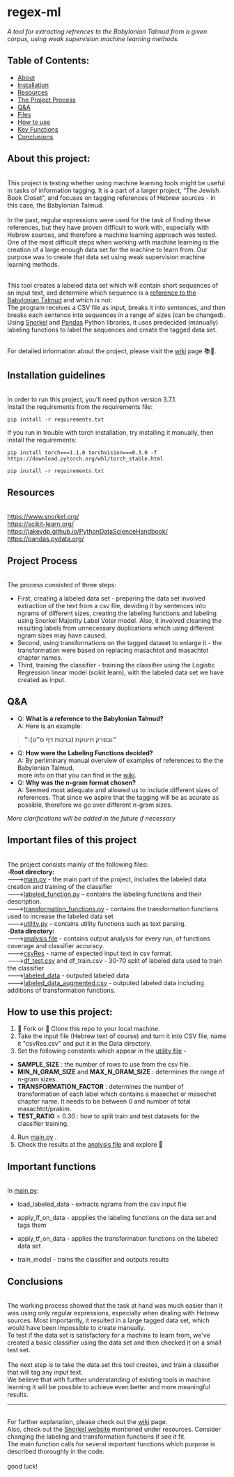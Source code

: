 # regex-ml

*A tool for extracting refrences to the Babylonian Talmud from a given corpus, using weak supervision machine learning methods.*

## Table of Contents:
- [About](#about)
- [Installation](#installation)
- [Resources](#resources)
- [The Project Process](#process)
- [Q&A](#qa)
- [Files](#files)
- [How to use](#howto)
- [Key Functions](#functions)
- [Conclusions](#conclusions)

<a name="about"/>

## About this project:

<br>This project is testing whether using machine learning tools might be useful in tasks of information tagging. It is a part of a larger project, “The Jewish Book Closet”, and focuses on tagging references of Hebrew sources - in this case, the Babylonian Talmud.
<br>
<br>In the past, regular expressions were used for the task of finding these references, but they have proven difficult to work with, especially with Hebrew sources, and therefore a machine learning approach was tested.
<br>One of the most difficult steps when working with machine learning is the creation of a large enough data set for the machine to learn from. Our purpose was to create that data set using weak supervision machine learning methods. 

<br>This tool creates a labeled data set which will contain short sequences of an input text, and determine which sequence is a [reference to the Babylonian Talmud](#qa) and which is not: 
<br>The program receives a CSV file as input, breaks it into sentences, and then breaks each sentence into sequences in a range of sizes (can be changed). Using [Snorkel](https://www.snorkel.org/) and [Pandas](https://pandas.pydata.org/) Python libraries, it uses predecided (manually) labeling functions to label the sequences and create the tagged data set.
<br>


<br> For detailed information about the project, please visit the [wiki](https://github.com/TechnionTDK/regex-ml/wiki/Introduction) page 📚📜.

<a name="installation"/>

## Installation guidelines

<br>In order to run this project, you'll need python version 3.7.1.
<br>Install the requirements from the requirements file:
```
pip install -r requirements.txt
```
If you run in trouble with torch installation, try installing it manually, then install the requirements:
```
pip install torch===1.1.0 torchvision===0.3.0 -f https://download.pytorch.org/whl/torch_stable.html

pip install -r requirements.txt
```

<a name="resources"/>

## Resources
<br> https://www.snorkel.org/
<br> https://scikit-learn.org/
<br> https://jakevdp.github.io/PythonDataScienceHandbook/
<br> https://pandas.pydata.org/

<a name="process"/>

## Project Process
<br>The process consisted of three steps:
- First, creating a labeled data set - preparing the data set involved extraction of the text from a csv file, deviding it by sentences into ngrams of different sizes, creating the labeling functions and labeling using Snorkel Majority Label Voter model. Also, it involved cleaning the resulting labels from unnecessary duplications which using different ngram sizes may have caused. 
- Second, using transformations on the tagged dataset to enlarge it - the transformation were based on replacing masachtot and masachtot chapter names.
- Third, training the classifier - training the classifier using the Logistic Regression linear model (scikit learn), with
the labeled data set we have created as input.

<a name="qa"/>

 ## Q&A
 
- Q: **What is a reference to the Babylonian Talmud?**
<br>A: Here is an example:
 >**":ובפרק תינוקת (ברכות דף ס"ט)"**

- Q: **How were the Labeling Functions decided?**
<br>A: By perliminary manual overview of examples of references to the the Babylonian Talmud.
<br> more info on that you can find in the [wiki](https://github.com/TechnionTDK/regex-ml/wiki/Introduction).
- Q: **Why was the n-gram format chosen?**
<br>A: Seemed most adequate and allowed us to include different sizes of references. That since we aspire that the tagging will be as acurate as possible, therefore we go over different n-gram sizes.

*More clarifications will be added in the future if necessary*

<a name="files"/>

## Important files of this project

<br>The project consists mainly of the following files:
<br>-**Root directory:**
<br>--->[main.py](main.py) - the main part of the project, includes the labeled data creation and training of the classifier
<br>--->[labeled_function.py](labeled_function.py) – contains the labeling functions and their description.
<br>--->[transformation_functions.py](transformation_function.py) - contains the transformation functions used to increase the labeled data set
<br>--->[utility.py](utility.py) – contains utility functions such as text parsing.
<br>-**Data directory:**
<br>--->[analysis file](data/analysis.txt) - contains output analysis for every run, of functions coverage and classifier accuracy.
<br>--->[csvRes](data/csvRes.csv) - name of expected input text in csv format. 
<br>--->[df_test.csv](data/df_test.csv) and df_train.csv - 30-70 split of labeled data used to train the classifier
<br>--->[labeled_data](data/labeled_data.csv) - outputed labeled data
<br>--->[labeled_data_augmented.csv](data/labeled_data_augmented.csv) - outputed labeled data including additions of transformation functions. 

 <a name="howto"/>
 
 ## How to use this project:
 
1. 🍴 Fork or 👯 Clone this repo to your local machine.
2. Take the input file (Hebrew text of course) and turn it into CSV file,  name it "csvRes.csv" and put it in the Data directory.
3. Set the following constants which appear in the [utility file](utility.py) -
* <b>SAMPLE_SIZE</b> : the number of rows to use from the csv file.
* <b>MIN_N_GRAM_SIZE</b> and <b>MAX_N_GRAM_SIZE</b> : determines the range of n-gram sizes.
* <b>TRANSFORMATION_FACTOR</b> : determines the number of transformation of each label which contains a masechet or masechet chapter  name. It needs to be between 0 and number of total masachtot/prakim.
* <b>TEST_RATIO</b> = 0.30 : how to split train and test datasets for the classifier training.
4. Run [main.py](main.py) .
5. Check the results at the [analysis file](data/analysis.txt) and explore 🔨 

 <a name="functions"/>
 
 ## Important functions
 
 <br>In [main.py](main.py):
* load_labeled_data - extracts ngrams from the csv input file
* apply_lf_on_data - appplies the labeling functions on the data set and tags them
* apply_tf_on_data - applies the transformation functions on the labeled data set
* train_model - trains the classifier and outputs results
 
  <a name="conclusions"/>
 
 ## Conclusions
 
<br>The working process showed that the task at hand was much easier than it was using only regular expressions, especially when dealing with Hebrew sources. Most importantly, it resulted in a large tagged data set, which would have been impossible to create manually.
<br>To test if the data set is satisfactory for a machine to learn from, we've created a basic classifier using the data set and then checked it on a small test set. 
<br>
<br>The next step is to take the data set this tool creates, and train a classifier that will tag any input text.
<br>We believe that with further understanding of existing tools in machine learning it will be possible to achieve even better and more meaningful results.

---
<br>For further explanation, please check out the [wiki](https://github.com/TechnionTDK/regex-ml/wiki/Introduction) page.
<br>Also, check out the [Snorkel website](https://www.snorkel.org/) mentioned under resources. Consider changing the labeling and transformation functions if see it fit.
<br>The main function calls for several important functions which purpose is described thoroughly in the code.
<br>
<br> good luck!
 
